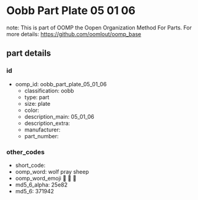 # Oobb Part Plate 05 01 06  

note: This is part of OOMP the Oopen Organization Method For Parts. For more details: https://github.com/oomlout/oomp_base

##  part details





### id
* oomp_id: oobb_part_plate_05_01_06
  * classification: oobb
  * type: part
  * size: plate
  * color: 
  * description_main: 05_01_06
  * description_extra: 
  * manufacturer: 
  * part_number: 

### other_codes
* short_code: 
* oomp_word: wolf pray sheep
* oomp_word_emoji :wolf: :pray: :sheep:
* md5_6_alpha: 25e82
* md5_6: 371942